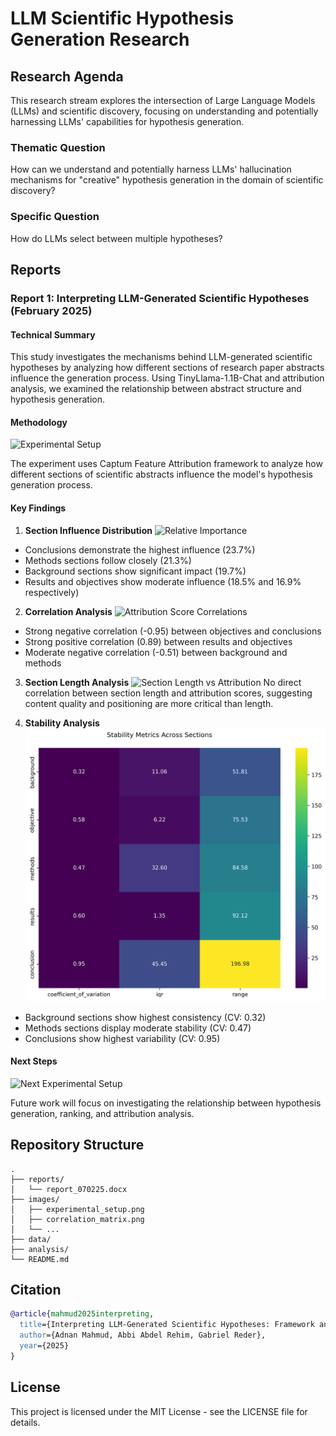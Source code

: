# LLM Scientific Hypothesis Generation Research

## Research Agenda

This research stream explores the intersection of Large Language Models (LLMs) and scientific discovery, focusing on understanding and potentially harnessing LLMs' capabilities for hypothesis generation.

### Thematic Question
How can we understand and potentially harness LLMs' hallucination mechanisms for "creative" hypothesis generation in the domain of scientific discovery?

### Specific Question
How do LLMs select between multiple hypotheses?

## Reports

### Report 1: Interpreting LLM-Generated Scientific Hypotheses (February 2025)

#### Technical Summary

This study investigates the mechanisms behind LLM-generated scientific hypotheses by analyzing how different sections of research paper abstracts influence the generation process. Using TinyLlama-1.1B-Chat and attribution analysis, we examined the relationship between abstract structure and hypothesis generation.

#### Methodology
![Experimental Setup](images/experimental_setup.png)

The experiment uses Captum Feature Attribution framework to analyze how different sections of scientific abstracts influence the model's hypothesis generation process.

#### Key Findings

1. **Section Influence Distribution**
![Relative Importance](images/relative_importance.png)
- Conclusions demonstrate the highest influence (23.7%)
- Methods sections follow closely (21.3%)
- Background sections show significant impact (19.7%)
- Results and objectives show moderate influence (18.5% and 16.9% respectively)

2. **Correlation Analysis**
![Attribution Score Correlations](images/correlation_matrix.png)
- Strong negative correlation (-0.95) between objectives and conclusions
- Strong positive correlation (0.89) between results and objectives
- Moderate negative correlation (-0.51) between background and methods

3. **Section Length Analysis**
![Section Length vs Attribution](images/section_length_attribution.png)
No direct correlation between section length and attribution scores, suggesting content quality and positioning are more critical than length.

4. **Stability Analysis**
![Stability Metrics](images/stability_metrics.png)
- Background sections show highest consistency (CV: 0.32)
- Methods sections display moderate stability (CV: 0.47)
- Conclusions show highest variability (CV: 0.95)

#### Next Steps
![Next Experimental Setup](images/next_setup.png)

Future work will focus on investigating the relationship between hypothesis generation, ranking, and attribution analysis.

## Repository Structure

```
.
├── reports/
│   └── report_070225.docx
├── images/
│   ├── experimental_setup.png
│   ├── correlation_matrix.png
│   └── ...
├── data/
├── analysis/
└── README.md
```

## Citation

```bibtex
@article{mahmud2025interpreting,
  title={Interpreting LLM-Generated Scientific Hypotheses: Framework and Initial Findings},
  author={Adnan Mahmud, Abbi Abdel Rehim, Gabriel Reder},
  year={2025}
}

```

## License

This project is licensed under the MIT License - see the LICENSE file for details.
